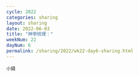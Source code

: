 ```yaml
---
cycle: 2022
categories: sharing
layout: sharing
date: 2022-06-03
title: "神學梳理："
weekNum: 22
dayNum: 6
permalink: /sharing/2022/wk22-day6-sharing.html
---
```


[](https://eccseattle.github.io/media/sharing/2022/wk022/2022-06-03-bin.m4a)

`小錢`
